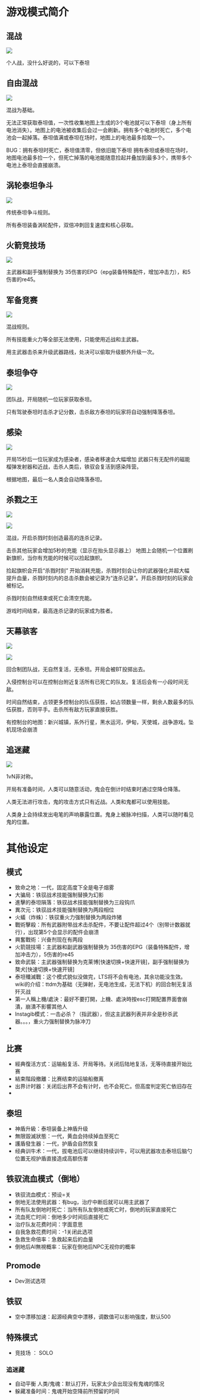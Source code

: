 
# 游戏模式简介
## 混战
![](https://cdn.jsdelivr.net/gh/HK560/MyPicHub@master/res/pic/20211228140652.png)

个人战，没什么好说的，可以下泰坦

## 自由混战
![](https://cdn.jsdelivr.net/gh/HK560/MyPicHub@master/res/pic/20211228140744.png)

混战为基础。

无法正常获取泰坦值，一次性收集地图上生成的3个电池就可以下泰坦（身上所有电池消失）。地图上的电池被收集后会过一会刷新。拥有多个电池时死亡，多个电池会一起掉落。泰坦值满或泰坦在场时，地图上的电池最多拾取一个。

BUG：拥有泰坦时死亡，泰坦值清零，但依旧能下泰坦
拥有泰坦或泰坦在场时，地图电池最多捡一个，但死亡掉落的电池能随意捡起并叠加到最多3个，携带多个电池上泰坦会直接崩溃。

## 涡轮泰坦争斗
![](https://cdn.jsdelivr.net/gh/HK560/MyPicHub@master/res/pic/20211228140900.png)

传统泰坦争斗规则。

所有泰坦装备涡轮配件，双倍冲刺回复速度和核心获取。


## 火箭竞技场
![](https://cdn.jsdelivr.net/gh/HK560/MyPicHub@master/res/pic/20211228140937.png)

主武器和副手强制替换为 35伤害的EPG（epg装备特殊配件，增加冲击力），和5伤害的re45。

## 军备竞赛
![](https://cdn.jsdelivr.net/gh/HK560/MyPicHub@master/res/pic/20211228141027.png)

混战规则。

所有技能重火力等全部无法使用，只能使用近战和主武器。

用主武器击杀来升级武器路线，处决可以偷取升级额外升级一次。

## 泰坦争夺

![](https://cdn.jsdelivr.net/gh/HK560/MyPicHub@master/res/pic/20211228141119.png)

团队战，开局随机一位玩家获取泰坦。

只有驾驶泰坦时击杀才记分数，击杀敌方泰坦的玩家将自动强制降落泰坦。

## 感染
![](https://cdn.jsdelivr.net/gh/HK560/MyPicHub@master/res/pic/20211228141152.png)

开局15秒后一位玩家成为感染者，感染者移速会大幅增加 武器只有无配件的磁能榴弹发射器和近战，击杀人类后，铁驭会复活到感染阵营。

根据地图，最后一名人类会自动降落泰坦。

## 杀戮之王
![](https://cdn.jsdelivr.net/gh/HK560/MyPicHub@master/res/pic/20211228141248.png)

![](https://cdn.jsdelivr.net/gh/HK560/MyPicHub@master/res/pic/20211228141259.png)

混战，开启杀戮时刻创造最高的连杀记录。

击杀其他玩家会增加5秒的充能（显示在抬头显示器上）
地图上会随机一个位置刷新旗帜，当你有充能的时候可以捡起旗帜。

捡起旗帜会开启“杀戮时刻” 开始消耗充能，杀戮时刻会让你的武器强化并超大幅提升血量，杀戮时刻内的总击杀数会被记录为“连杀记录”。开启杀戮时刻的玩家会被标记。

杀戮时刻自然结束或死亡会清空充能。

游戏时间结束，最高连杀记录的玩家成为胜者。

## 天幕骇客
![](https://cdn.jsdelivr.net/gh/HK560/MyPicHub@master/res/pic/20211228141419.png)

![](https://cdn.jsdelivr.net/gh/HK560/MyPicHub@master/res/pic/20211228141431.png)

回合制团队战，无自然复活，无泰坦。开局会被BT投掷出去。

入侵控制台可以在控制台附近复活所有已死亡的队友。复活后会有一小段时间无敌。

时间自然结束，占领更多控制台的队伍获胜，如占领数量一样，剩余人数最多的队伍获胜，否则平手。击杀所有敌方玩家直接获胜。

有控制台的地图：新兴城镇，系外行星，黑水运河，伊甸，天使城，战争游戏。坠机现场会崩溃

## 追迷藏
![](https://cdn.jsdelivr.net/gh/HK560/MyPicHub@master/res/pic/20211228141512.png)

1vN非对称。

开局有准备时间，人类可以随意活动，鬼会在倒计时结束时通过空降仓降落。

人类无法进行攻击，鬼的攻击方式只有近战。人类和鬼都可以使用技能。

人类身上会持续发出电笔的声响暴露位置。鬼身上被脉冲扫描，人类可以随时看见鬼的位置。

# 其他设定

## 模式
- 致命之地：一代，固定高度下全是电子烟雾
- 大骗局：铁驭战术技能强制替换为幻影
- 進擊的泰坦隕落：铁驭战术技能强制替换为三段钩爪
- 異次元：铁驭战术技能强制替换为两段相位
- 火蟻（炸蛛）：铁驭重火力强制替换为两段炸猪
- 戰術擊殺：所有武器附带战术击杀配件，不要让配件超过4个（别带计数器就行），出现第5个会显示的配件会崩溃
- 興奮戰術：兴奋剂现在有两段
- 火箭競技場：主武器和副武器强制替换为 35伤害的EPG（装备特殊配件，增加冲击力），5伤害的re45
- 致命武裝：主武器强制替换为克莱博[快速切换+快速开镜]，副手强制替换为獒犬[快速切换+快速开镜]
- 泰坦殲滅戰：这个模式貌似没做完，LTS将不会有电池，其余功能没生效。wiki的介绍：ttdm为基础（无弹射，无电池生成，无法下机）的回合制无复活歼灭战
- 第一人稱上機/處決：最好不要打開，上機、處決時按esc打開配置界面會崩潰，崩潰不影響其他人
- Instagib模式：一击必杀？（指武器），但这主武器列表并非全是秒杀武器。。。，重火力强制替换为脉冲刀
-
## 比赛

- 經典復活方式：运输船复活、开局等待。关闭后陆地复活，无等待直接开始比赛
- 結束階段撤離：比赛结束的运输船撤离
- 出界计时器：关闭后出界不会有计时，也不会死亡。但高度判定死亡依旧存在
-
## 泰坦

- 神盾升級：泰坦装备上神盾升级
- 無限毀滅狀態：一代，黄血会持续掉血至死亡
- 護盾發生器：一代，护盾会自然恢复
- 经典训牛术：一代，拔电池后可以继续持续训牛，可以用武器攻击泰坦后脑勺位置无视护盾直接造成高额伤害

## 铁驭流血模式（倒地）

- 铁驭流血模式：预设=关
- 倒地无法使用武器：有bug，治疗中断后就可以用主武器了
- 所有队友倒地时死亡：当所有队友倒地或死亡时，倒地的玩家直接死亡
- 流血死亡时间：倒地多少时间后直接死亡
- 治疗队友花费时间：字面意思
- 自我急救花费时间：-1关闭此选项
- 急救生命倍率：急救起来后的血量
- 倒地后AI無視概率：玩家在倒地后NPC无视你的概率

## Promode
- Dev测试选项

## 铁驭
- 空中漂移加速：起源经典空中漂移，调数值可以影响强度，默认500

## 特殊模式
- 竞技场 ： SOLO

### 追迷藏
- 自动平衡 人类/鬼魂：默认打开，玩家太少会出现没有鬼魂的情况
- 躲藏准备时间：鬼魂开始空降前所预留的时间



